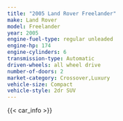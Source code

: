 ```yaml
---
title: "2005 Land Rover Freelander"
make: Land Rover
model: Freelander
year: 2005
engine-fuel-type: regular unleaded
engine-hp: 174
engine-cylinders: 6
transmission-type: Automatic
driven-wheels: all wheel drive
number-of-doors: 2
market-category: Crossover,Luxury
vehicle-size: Compact
vehicle-style: 2dr SUV
---
```


{{< car_info >}}

